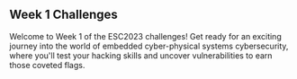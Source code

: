 ## Week 1 Challenges

Welcome to Week 1 of the ESC2023 challenges! Get ready for an exciting journey into the world of embedded cyber-physical systems cybersecurity, where you'll test your hacking skills and uncover vulnerabilities to earn those coveted flags.